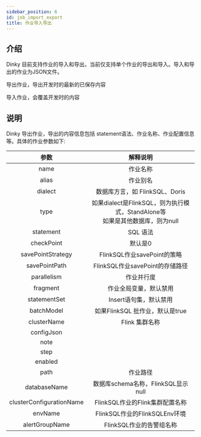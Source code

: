 ```yaml
---
sidebar_position: 6
id: job_import_export
title: 作业导入导出
---
```




## 介绍

Dinky 目前支持作业的导入和导出，当前仅支持单个作业的导出和导入。导入和导出的作业为JSON文件。

导出作业，导出开发时的最新的已保存内容

导入作业，会覆盖开发时的内容

## 说明

Dinky 导出作业，导出的内容信息包括 statement语法、作业名称、作业配置信息等。具体的作业参数如下:

|           参数           |                           解释说明                           |
| :----------------------: | :----------------------------------------------------------: |
|           name           |                           作业名称                           |
|          alias           |                           作业别名                           |
|         dialect          |                数据库方言，如 FlinkSQL、Doris                |
|           type           | 如果dialect是FlinkSQL，则为执行模式，StandAlone等<br/>  如果是其他数据库，则为null |
|        statement         |                           SQL 语法                           |
|        checkPoint        |                           默认是0                            |
|    savePointStrategy     |                 FlinkSQL作业savePoint的策略                  |
|      savePointPath       |               FlinkSQL作业savePoint的存储路径                |
|       parallelism        |                          作业并行度                          |
|         fragment         |                    作业全局变量，默认禁用                    |
|       statementSet       |                    Insert语句集，默认禁用                    |
|        batchModel        |               如果FlinkSQL 批作业，默认是true                |
|       clusterName        |                        Flink 集群名称                        |
|        configJson        |                                                              |
|           note           |                                                              |
|           step           |                                                              |
|         enabled          |                                                              |
|           path           |                           作业路径                           |
|       databaseName       |              数据库schema名称，FlinkSQL显示null              |
| clusterConfigurationName |               FlinkSQL作业的Flink集群配置名称                |
|         envName          |                FlinkSQL作业的FlinkSQLEnv环境                 |
|      alertGroupName      |                   FlinkSQL作业的告警组名称                   |



